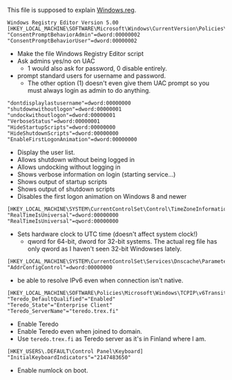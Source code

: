 This file is supposed to explain [Windows.reg](Windows.reg).

```
Windows Registry Editor Version 5.00
[HKEY_LOCAL_MACHINE\SOFTWARE\Microsoft\Windows\CurrentVersion\Policies\System]
"ConsentPromptBehaviorAdmin"=dword:00000002
"ConsentPromptBehaviorUser"=dword:00000002
```

* Make the file Windows Registry Editor script
* Ask admins yes/no on UAC
    * 1 would also ask for password, 0 disable entirely.
* prompt standard users for username and password.
    * The other option (1) doesn't even give them UAC prompt so you must
    always login as admin to do anything.

```
"dontdisplaylastusername"=dword:00000000
"shutdownwithoutlogon"=dword:00000001
"undockwithoutlogon"=dword:00000001
"VerboseStatus"=dword:00000001
"HideStartupScripts"=dword:00000000
"HideShutdownScripts"=dword:00000000
"EnableFirstLogonAnimation"=dword:00000000
```

* Display the user list.
* Allows shutdown without being logged in
* Allows undocking without logging in
* Shows verbose information on login (starting service...)
* Shows output of startup scripts
* Shows output of shutdown scripts
* Disables the first logon animation on Windows 8 and newer

```
[HKEY_LOCAL_MACHINE\SYSTEM\CurrentControlSet\Control\TimeZoneInformation]
"RealTimeIsUniversal"=dword:00000000
"RealTimeIsUniversal"=qword:00000000
```

* Sets hardware clock to UTC time (doesn't affect system clock!)
    * qword for 64-bit, dword for 32-bit systems. The actual reg file has
      only qword as I haven't seen 32-bit Windowses lately.

```
[HKEY_LOCAL_MACHINE\SYSTEM\CurrentControlSet\Services\Dnscache\Parameters]
"AddrConfigControl"=dword:00000000
```

* be able to resolve IPv6 even when connection isn't native.

```
[HKEY_LOCAL_MACHINE\SOFTWARE\Policies\Microsoft\Windows\TCPIP\v6Transition]
"Teredo_DefaultQualified"="Enabled"
"Teredo_State"="Enterprise Client"
"Teredo_ServerName"="teredo.trex.fi"
```

* Enable Teredo
* Enable Teredo even when joined to domain.
* Use `teredo.trex.fi` as Teredo server as it's in Finland where I am.

```
[HKEY_USERS\.DEFAULT\Control Panel\Keyboard]
"InitialKeyboardIndicators"="2147483650"
```

* Enable numlock on boot.
